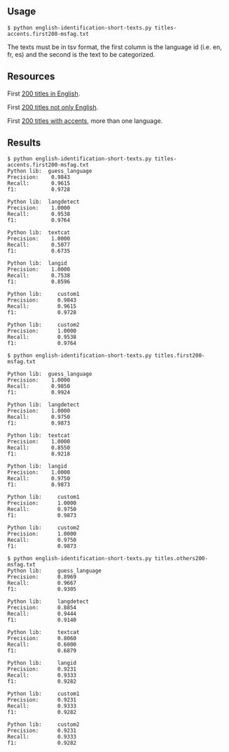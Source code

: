 ## Usage 

```
$ python english-identification-short-texts.py titles-accents.first200-msfag.txt
```

The texts must be in tsv format, the first column is the language id (i.e. en, fr, es) and the second is the text to be categorized.

## Resources 

First [200 titles in English](https://data.totum.one/resources/titles.first200-msfag.txt).

First [200 titles not only English](https://data.totum.one/resources/titles.others200-msfag.txt).

First [200 titles with accents](https://data.totum.one/resources/titles-accents.first200-msfag.txt), more than one language.

## Results 

```
$ python english-identification-short-texts.py titles-accents.first200-msfag.txt 
Python lib:  guess_language
Precision:    0.9843
Recall:       0.9615
f1:           0.9728

Python lib:  langdetect
Precision:    1.0000
Recall:       0.9538
f1:           0.9764

Python lib:  textcat
Precision:    1.0000
Recall:       0.5077
f1:           0.6735

Python lib:  langid
Precision:    1.0000
Recall:       0.7538
f1:           0.8596

Python lib: 	custom1
Precision:  	0.9843
Recall:     	0.9615
f1:         	0.9728

Python lib: 	custom2
Precision:  	1.0000
Recall:     	0.9538
f1:         	0.9764

```

```
$ python english-identification-short-texts.py titles.first200-msfag.txt 

Python lib:  guess_language
Precision:    1.0000
Recall:       0.9850
f1:           0.9924

Python lib:  langdetect
Precision:    1.0000
Recall:       0.9750
f1:           0.9873

Python lib:  textcat
Precision:    1.0000
Recall:       0.8550
f1:           0.9218

Python lib:  langid
Precision:    1.0000
Recall:       0.9750
f1:           0.9873

Python lib: 	custom1
Precision:  	1.0000
Recall:     	0.9750
f1:         	0.9873

Python lib: 	custom2
Precision:  	1.0000
Recall:     	0.9750
f1:         	0.9873

```

```
$ python english-identification-short-texts.py titles.others200-msfag.txt 
Python lib: 	guess_language
Precision:  	0.8969
Recall:     	0.9667
f1:         	0.9305

Python lib: 	langdetect
Precision:  	0.8854
Recall:     	0.9444
f1:         	0.9140

Python lib: 	textcat
Precision:  	0.8060
Recall:     	0.6000
f1:         	0.6879

Python lib: 	langid
Precision:  	0.9231
Recall:     	0.9333
f1:         	0.9282

Python lib: 	custom1
Precision:  	0.9231
Recall:     	0.9333
f1:         	0.9282

Python lib: 	custom2
Precision:  	0.9231
Recall:     	0.9333
f1:         	0.9282

```
